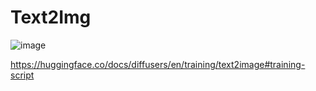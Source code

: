 # Text2Img

![image](https://github.com/EiriniKot/Text2Img/assets/58778539/c633d86e-a568-43f3-8478-115398b32ce9)

https://huggingface.co/docs/diffusers/en/training/text2image#training-script
